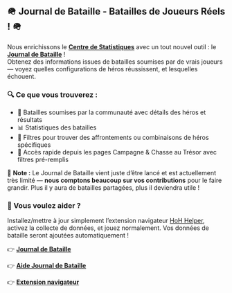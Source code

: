 ## 🪖 Journal de Bataille - Batailles de Joueurs Réels ! 🪖

Nous enrichissons le **[Centre de Statistiques](https://forgeofgames.com/stats-hub)** avec un tout nouvel outil : le **[Journal de Bataille](https://forgeofgames.com/battle-log)** !  
Obtenez des informations issues de batailles soumises par de vrais joueurs — voyez quelles configurations de héros réussissent, et lesquelles échouent.

### 🔍 Ce que vous trouverez :
- 🧠 Batailles soumises par la communauté avec détails des héros et résultats
- 📊 Statistiques des batailles
- 🎯 Filtres pour trouver des affrontements ou combinaisons de héros spécifiques
- 🚀 Accès rapide depuis les pages Campagne & Chasse au Trésor avec filtres pré-remplis

🧩 **Note :** Le Journal de Bataille vient juste d’être lancé et est actuellement très limité — **nous comptons beaucoup sur vos contributions** pour le faire grandir. Plus il y aura de batailles partagées, plus il deviendra utile !

### 🧪 Vous voulez aider ?
Installez/mettre à jour simplement l’extension navigateur [HoH Helper](https://forgeofgames.com/help/browser-extension), activez la collecte de données, et jouez normalement. Vos données de bataille seront ajoutées automatiquement !

👉 **[Journal de Bataille](https://forgeofgames.com/battle-log)**

👉 **[Aide Journal de Bataille](https://forgeofgames.com/help/battle-log)**

👉 **[Extension navigateur](https://forgeofgames.com/help/browser-extension)**
